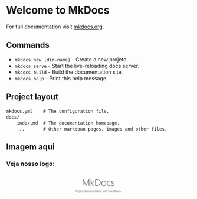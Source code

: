 # Welcome to MkDocs

For full documentation visit [mkdocs.org](https://mkdocs.org).

## Commands

* `mkdocs new [dir-name]` - Create a new projeto.
* `mkdocs serve` - Start the live-reloading docs server.
* `mkdocs build` - Build the documentation site.
* `mkdocs help` - Print this help message.

## Project layout

    mkdocs.yml    # The configuration file.
    docs/
        index.md  # The documentation homepage.
        ...       # Other markdown pages, images and other files.

## Imagem aqui

<h3>Veja nosso logo:</h3>

<img src="imagens/mkdocs.png" alt="Logo">